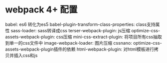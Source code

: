 # webpack 4+ 配置
babel: es6 转化为es5
babel-plugin-transform-class-properties: class支持属性
sass-loader: sass转译成css
terser-webpack-plugin: js压缩
optimize-css-assets-webpack-plugin: css压缩
mini-css-extract-plugin: 将项目所有css抽取到单一的css文件中
image-webpack-loader: 图片压缩
cssnano: optimize-css-assets-webpack-plugin插件的依赖
html-webpack-plugin: 对html模板进行拷贝并插入css和js
